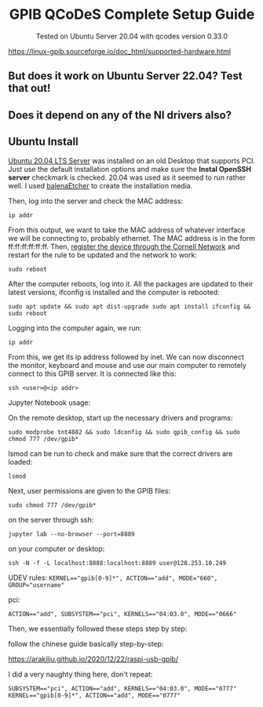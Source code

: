 <h1 align="center">
  GPIB QCoDeS Complete Setup Guide
</h1>

<p align="center">
  Tested on Ubuntu Server 20.04 with qcodes version 0.33.0
</p>

https://linux-gpib.sourceforge.io/doc_html/supported-hardware.html

## But does it work on Ubuntu Server 22.04? Test that out!
## Does it depend on any of the NI drivers also?

## Ubuntu Install

[Ubuntu 20.04 LTS Server](https://ubuntu.com/download/server#downloads) was installed on an old Desktop that supports PCI. Just use the default installation options and make sure the **Instal OpenSSH server** checkmark is checked. 20.04 was used as it seemed to run rather well. I used [balenaEtcher](https://www.balena.io/etcher/) to create the installation media.

Then, log into the server and check the MAC address:
```
ip addr
```

From this output, we want to take the MAC address of whatever interface we will be connecting to, probably ethernet. The MAC address is in the form ff:ff:ff:ff:ff:ff. Then, [register the device through the Cornell Network](https://it.cornell.edu/wifi-wired/register-device-doesnt-have-browser) and restart for the rule to be updated and the network to work:
```
sudo reboot
```

After the computer reboots, log into it. All the packages are updated to their latest versions, ifconfig is installed and the computer is rebooted:
```
sudo apt update && sudo apt dist-upgrade sudo apt install ifconfig && sudo reboot
```

Logging into the computer again, we run:
```
ip addr
```

From this, we get its ip address followed by inet. We can now disconnect the monitor, keyboard and mouse and use our main computer to remotely connect to this GPIB server. It is connected like this:
```
ssh <user>@<ip addr>
```

Jupyter Notebook usage: 

On the remote desktop, start up the necessary drivers and programs:
```
sudo modprobe tnt4882 && sudo ldconfig && sudo gpib_config && sudo chmod 777 /dev/gpib*
```

lsmod can be run to check and make sure that the correct drivers are loaded:
```
lsmod
```

Next, user permissions are given to the GPIB files: 
```
sudo chmod 777 /dev/gpib*
```

on the server through ssh:
```
jupyter lab --no-browser --port=8889
```
on your computer or desktop:
```
ssh -N -f -L localhost:8888:localhost:8889 user@128.253.10.249
```

UDEV rules: `KERNEL=="gpib[0-9]*", ACTION=="add", MODE="660", GROUP="username"`

pci:
```
ACTION=="add", SUBSYSTEM=="pci", KERNELS=="04:03.0", MODE=="0666"
```

Then, we essentially followed these steps step by step:

follow the chinese guide basically step-by-step:

https://arakiliu.github.io/2020/12/22/raspi-usb-gpib/

I did a very naughty thing here, don't repeat:
```
SUBSYSTEM=="pci", ACTION=="add", KERNELS=="04:03.0", MODE=="0777"
KERNEL=="gpib[0-9]*", ACTION=="add", MODE=="0777"
```
